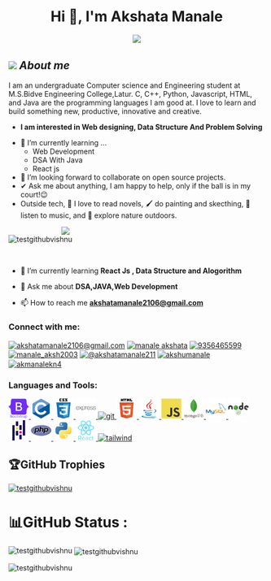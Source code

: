 <h1 align="center">Hi 👋, I'm Akshata Manale</h1>
<p align="center">
	<a href="https://github.com/Bouaskaoun">
		<img src="https://readme-typing-svg.herokuapp.com?lines=Welcome+To+My+Profile!;Full+Stack+Web+Developer;Computer+Science+Student;Programmer;DSA%20|%20Web%20Development%20|%20ML%20Enthusiastic;Always%20learning%20new%20things&center=true&width=380&height=45">
	</a>
</p>

## <img src="https://media.giphy.com/media/ObNTw8Uzwy6KQ/giphy.gif" width="30px">&nbsp;***About me***

I am an undergraduate Computer science and Engineering student at M.S.Bidve Engineering College,Latur. C, C++, Python, Javascript, HTML, and Java are the programming languages I am good at. I love to learn and build something new, productive, innovative and creative.
* **I am interested in Web designing, Data Structure And Problem Solving**
- 🌱 I’m currently learning ...
  - Web Development
  - DSA With Java
  - React js
- 👯 I’m looking forward to collaborate on open source projects.
- ✔ Ask me about anything, I am happy to help, only if the ball is in my court!😉<br>
- Outside tech, 📖 I love to read novels, 🖌️ do painting and skecthing, 🎵 listen to music, and 🌴 explore nature outdoors.

<img align="right" width="400" src="https://miro.medium.com/v2/resize:fit:679/1*qdAW1TjCN57h1lbuuzvchg.gif" margine-b="10"/>

<p align="left"> <img src="https://komarev.com/ghpvc/?username=testgithubvishnu&label=Profile%20views&color=0e75b6&style=flat" alt="testgithubvishnu" /> </p>


<p align="left"> <a href="https://twitter.com/" target="blank"><img src="https://img.shields.io/twitter/follow/?logo=twitter&style=for-the-badge" alt="" /></a> </p>

- 🌱 I’m currently learning **React Js , Data Structure and Alogorithm**

- 💬 Ask me about **DSA,JAVA,Web Development**

- 📫 How to reach me **akshatamanale2106@gmail.com**


<h3 align="left">Connect with me:</h3>
<p align="left">
<a href="https://linkedin.com/in/akshatamanale2106@gmail.com" target="blank"><img align="center" src="https://raw.githubusercontent.com/rahuldkjain/github-profile-readme-generator/master/src/images/icons/Social/linked-in-alt.svg" alt="akshatamanale2106@gmail.com" height="30" width="40" /></a>
<a href="https://kaggle.com/manale akshata" target="blank"><img align="center" src="https://raw.githubusercontent.com/rahuldkjain/github-profile-readme-generator/master/src/images/icons/Social/kaggle.svg" alt="manale akshata" height="30" width="40" /></a>
<a href="https://fb.com/9356465599" target="blank"><img align="center" src="https://raw.githubusercontent.com/rahuldkjain/github-profile-readme-generator/master/src/images/icons/Social/facebook.svg" alt="9356465599" height="30" width="40" /></a>
<a href="https://instagram.com/manale_aksh2003" target="blank"><img align="center" src="https://raw.githubusercontent.com/rahuldkjain/github-profile-readme-generator/master/src/images/icons/Social/instagram.svg" alt="manale_aksh2003" height="30" width="40" /></a>
<a href="https://www.hackerrank.com/@akshatamanale211" target="blank"><img align="center" src="https://raw.githubusercontent.com/rahuldkjain/github-profile-readme-generator/master/src/images/icons/Social/hackerrank.svg" alt="@akshatamanale211" height="30" width="40" /></a>
<a href="https://www.leetcode.com/akshumanale" target="blank"><img align="center" src="https://raw.githubusercontent.com/rahuldkjain/github-profile-readme-generator/master/src/images/icons/Social/leet-code.svg" alt="akshumanale" height="30" width="40" /></a>
<a href="https://auth.geeksforgeeks.org/user/akmanalekn4" target="blank"><img align="center" src="https://raw.githubusercontent.com/rahuldkjain/github-profile-readme-generator/master/src/images/icons/Social/geeks-for-geeks.svg" alt="akmanalekn4" height="30" width="40" /></a>
</p>



<h3 align="left">Languages and Tools:</h3>
<p align="left"> <a href="https://getbootstrap.com" target="_blank" rel="noreferrer"> <img src="https://raw.githubusercontent.com/devicons/devicon/master/icons/bootstrap/bootstrap-plain-wordmark.svg" alt="bootstrap" width="40" height="40"/> </a> <a href="https://www.cprogramming.com/" target="_blank" rel="noreferrer"> <img src="https://raw.githubusercontent.com/devicons/devicon/master/icons/c/c-original.svg" alt="c" width="40" height="40"/> </a> <a href="https://www.w3schools.com/css/" target="_blank" rel="noreferrer"> <img src="https://raw.githubusercontent.com/devicons/devicon/master/icons/css3/css3-original-wordmark.svg" alt="css3" width="40" height="40"/> </a> <a href="https://expressjs.com" target="_blank" rel="noreferrer"> <img src="https://raw.githubusercontent.com/devicons/devicon/master/icons/express/express-original-wordmark.svg" alt="express" width="40" height="40"/> </a> <a href="https://git-scm.com/" target="_blank" rel="noreferrer"> <img src="https://www.vectorlogo.zone/logos/git-scm/git-scm-icon.svg" alt="git" width="40" height="40"/> </a> <a href="https://www.w3.org/html/" target="_blank" rel="noreferrer"> <img src="https://raw.githubusercontent.com/devicons/devicon/master/icons/html5/html5-original-wordmark.svg" alt="html5" width="40" height="40"/> </a> <a href="https://www.java.com" target="_blank" rel="noreferrer"> <img src="https://raw.githubusercontent.com/devicons/devicon/master/icons/java/java-original.svg" alt="java" width="40" height="40"/> </a> <a href="https://developer.mozilla.org/en-US/docs/Web/JavaScript" target="_blank" rel="noreferrer"> <img src="https://raw.githubusercontent.com/devicons/devicon/master/icons/javascript/javascript-original.svg" alt="javascript" width="40" height="40"/> </a> <a href="https://www.mongodb.com/" target="_blank" rel="noreferrer"> <img src="https://raw.githubusercontent.com/devicons/devicon/master/icons/mongodb/mongodb-original-wordmark.svg" alt="mongodb" width="40" height="40"/> </a> <a href="https://www.mysql.com/" target="_blank" rel="noreferrer"> <img src="https://raw.githubusercontent.com/devicons/devicon/master/icons/mysql/mysql-original-wordmark.svg" alt="mysql" width="40" height="40"/> </a> <a href="https://nodejs.org" target="_blank" rel="noreferrer"> <img src="https://raw.githubusercontent.com/devicons/devicon/master/icons/nodejs/nodejs-original-wordmark.svg" alt="nodejs" width="40" height="40"/> </a> <a href="https://pandas.pydata.org/" target="_blank" rel="noreferrer"> <img src="https://raw.githubusercontent.com/devicons/devicon/2ae2a900d2f041da66e950e4d48052658d850630/icons/pandas/pandas-original.svg" alt="pandas" width="40" height="40"/> </a> <a href="https://www.php.net" target="_blank" rel="noreferrer"> <img src="https://raw.githubusercontent.com/devicons/devicon/master/icons/php/php-original.svg" alt="php" width="40" height="40"/> </a> <a href="https://www.python.org" target="_blank" rel="noreferrer"> <img src="https://raw.githubusercontent.com/devicons/devicon/master/icons/python/python-original.svg" alt="python" width="40" height="40"/> </a> <a href="https://reactjs.org/" target="_blank" rel="noreferrer"> <img src="https://raw.githubusercontent.com/devicons/devicon/master/icons/react/react-original-wordmark.svg" alt="react" width="40" height="40"/> </a> <a href="https://tailwindcss.com/" target="_blank" rel="noreferrer"> <img src="https://www.vectorlogo.zone/logos/tailwindcss/tailwindcss-icon.svg" alt="tailwind" width="40" height="40"/> </a> </p>


## 🏆GitHub Trophies
<p align="left"> <a href="https://github.com/ryo-ma/github-profile-trophy"><img src="https://github-profile-trophy.vercel.app/?username=testgithubvishnu" alt="testgithubvishnu" /></a> </p>


# 📊GitHub Status :

<p><img align="left" src="https://github-readme-stats.vercel.app/api/top-langs?username=testgithubvishnu&show_icons=true&locale=en&layout=compact" alt="testgithubvishnu" /></p>

<p>&nbsp;<img align="center" src="https://github-readme-stats.vercel.app/api?username=testgithubvishnu&show_icons=true&locale=en" alt="testgithubvishnu" /></p>

<p><img align="center" src="https://github-readme-streak-stats.herokuapp.com/?user=testgithubvishnu&" alt="testgithubvishnu" /></p>
